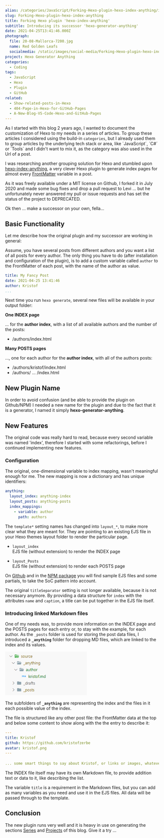 ```yaml
---
alias: /categories/JavaScript/Forking-Hexo-plugin-hexo-index-anything/index.html
slug: Forking-Hexo-plugin-hexo-index-anything
title: Forking Hexo plugin 'hexo-index-anything'
subtitle: Introducing its successor 'hexo-generator-anything'
date: 2021-04-25T13:41:46.000Z
photograph:
  file: 20-08-Mallorca-7200.jpg
  name: Red Golden Leafs
  socialmedia: /static/images/social-media/Forking-Hexo-plugin-hexo-index-anything.png
project: Hexo Generator Anything
categories:
  - Coding
tags:
  - JavaScript
  - Hexo
  - Plugin
  - GitHub
related:
  - Show-related-posts-in-Hexo
  - 404-Page-in-Hexo-for-GitHub-Pages
  - A-New-Blog-VS-Code-Hexo-and-GitHub-Pages
---
```


As I started with this blog 2 years ago, I wanted to document the customization of Hexo to my needs in a series of articles. To group these articles I considered using the build-in ``categories``, but I already used them to group articles by the underlying tech stack or area, like ´JavaScript´, ´C#´ or ´Tools´ and I didn't want to mix it, as the category was also used in the Url of a post.

I was researching another grouping solution for Hexo and stumbled upon [hexo-index-anything](https://github.com/leviwheatcroft/hexo-index-anything), a very clever Hexo plugin to generate index pages for almost every [FrontMatter](https://hexo.io/docs/front-matter.html) variable in a post.

As it was freely available under a MIT license on Github, I forked it in July 2020 and made some bug fixes and drop a pull request to Levi ... but he  unfortunately never answered my pull or issue requests and has set the status of the project to DEPRECATED.

Ok then ... make a successor on your own, fella...

<!-- more -->

## Basic Functionality

Let me describe how the original plugin and my successor are working in general:

Assume, you have several posts from different authors and you want a list of all posts for every author. The only thing you have to do (after installation and configuration of the plugin), is to add a custom variable called ``author`` to the FrontMatter of each post, with the name of the author as value.

```yml /source/_posts/my-fancy-post.md
title: My Fancy Post
date: 2021-04-25 13:41:46
author: Kristof
...
```

Next time you run ``hexo generate``, several new files will be available in your output folder:

**One INDEX page**

... for the **author index**, with a list of all available authors and the number of the posts:
* /authors/index.html

**Many POSTS pages**

..., one for each author for the **author index**, with all of the authors posts:

* /authors/kristof/index.html
* /authors/ ... /index.html

## New Plugin Name

In order to avoid confusion (and be able to provide the plugin on Github/NPM) I needed a new name for the plugin and due to the fact that it is a generator, I named it simply **hexo-generator-anything**.

## New Features

The original code was really hard to read, because every second variable was named 'index', therefore I started with some refactorings, before I continued implementing new features.

### Configuration

The original, one-dimensional variable to index mapping, wasn't meaningful enough for me. The new mapping is now a dictionary and has unique identifiers:

```yml /_config.yml
anything:
  layout_index: anything-index
  layout_posts: anything-posts
  index_mappings:
    - variable: author
      path: authors
```

The ``template*`` setting names has changed into ``layout_*``, to make more clear what they are meant for. They are pointing to an existing EJS file in your Hexo themes layout folder to render the particular page.

* ``layout_index``   
EJS file (without extension) to render the INDEX page

* ``layout_Posts``   
EJS file (without extension) to render each POSTS page

On [Github](https://github.com/kristofzerbe/hexo-generator-anything) and in the [NPM package](https://www.npmjs.com/package/hexo-generator-anything) you will find sample EJS files and some partials, to take the SoC pattern into account.

The original ``titleSeparator`` setting is not longer available, because it is not necessary anymore. By providing a data structure for ``index`` with the attributes ``name`` and ``caption``, a title can be put together in the EJS file itself.

### Introducing linked Markdown files

One of my needs was, to provide more information on the INDEX page and the POSTS pages for each entry or, to stay with the example, for each author. As the ``_posts`` folder is used for storing the post data files, I introduced a **``_anything``** folder for dropping MD files, which are linked to the index and its values.

![Anything folder](Forking-Hexo-plugin-hexo-index-anything/anything-folder.png)

The subfolders of **``_anything``** are representing the index and the files in it each possible value of the index.

The file is structured like any other post file: the FrontMatter data at the top and below some content to show along with the the entry to describe it:

```yml /source/_anything/authors/kristof.md
---
title: Kristof
github: https://github.com/kristofzerbe
avatar: kristof.png
---

... some smart things to say about Kristof, or links or images, whatever ...
```

The INDEX file itself may have its own Markdown file, to provide addition text or data to it, like describing the list.

The variable ``title`` is a requirement in the Markdown files, but you can add as many variables as you need and use it in the EJS files. All data will be passed through to the template.

## Conclusion

The new plugin runs very well and it is heavy in use on generating the sections [Series](https://kiko.io/series) and [Projects](https://kiko.io/projects) of this blog. Give it a try ...